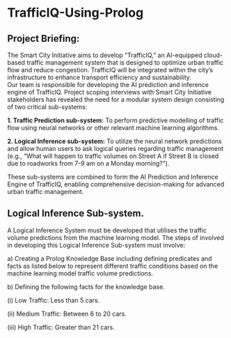 # TrafficIQ-Using-Prolog

## Project Briefing:  

The Smart City Initiative aims to develop “TrafficIQ,” an AI-equipped cloud-based traffic management system that is designed to optimize urban traffic flow and reduce congestion. TrafficIQ will be integrated within the city’s infrastructure to enhance transport efficiency and sustainability.  
Our team is responsible for developing the AI prediction and inference engine of TrafficIQ. Project scoping interviews with Smart City Initiative stakeholders has revealed the need for a modular system design consisting of two critical sub-systems: 

**1. Traffic Prediction sub-system:** To perform predictive modelling of traffic flow using neural networks or other relevant machine learning algorithms. 

**2. Logical Inference sub-system:** To utilize the neural network predictions and allow human users to ask logical queries regarding traffic management (e.g., “What will happen to traffic volumes on Street A if Street B is closed due to roadworks from 7-9 am on a Monday morning?”). 

These sub-systems are combined to form the AI Prediction and Inference Engine of TrafficIQ, enabling comprehensive decision-making for advanced urban traffic management. 

## Logical Inference Sub-system. 

A Logical Inference System must be developed that utilises the traffic volume predictions from the machine learning model. The steps of involved in developing this Logical Inference Sub-system must involve:

a) Creating a Prolog Knowledge Base including defining predicates and facts as listed below to represent different traffic conditions based on the machine learning model traffic volume predictions. 

b) Defining the following facts for the knowledge base. 
  
  (i) Low Traffic: Less than 5 cars. 
  
  (ii) Medium Traffic: Between 6 to 20 cars. 
  
  (iii) High Traffic: Greater than 21 cars. 
